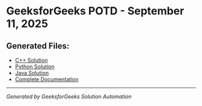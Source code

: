 # GeeksforGeeks POTD - September 11, 2025

## Generated Files:

- [C++ Solution](11_09_2025_gfg.cpp)
- [Python Solution](11_09_2025_gfg.py)
- [Java Solution](11_09_2025_gfg.java)
- [Complete Documentation](11_09_2025_gfg.md)

---
*Generated by GeeksforGeeks Solution Automation*
